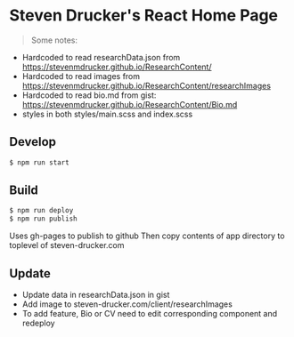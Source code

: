 # Steven Drucker's React Home Page


> Some notes: 
* Hardcoded to read researchData.json from https://stevenmdrucker.github.io/ResearchContent/ 
* Hardcoded to read images from https://stevenmdrucker.github.io/ResearchContent/researchImages
* Hardcoded to read bio.md from gist: https://stevenmdrucker.github.io/ResearchContent/Bio.md
* styles in both styles/main.scss and index.scss

## Develop
```sh
$ npm run start
```

## Build
```sh
$ npm run deploy
$ npm run publish 
```
Uses gh-pages to publish to github
Then copy contents of app directory to toplevel of steven-drucker.com

## Update
* Update data in researchData.json in gist
* Add image to steven-drucker.com/client/researchImages
* To add feature, Bio or CV need to edit corresponding component and redeploy


